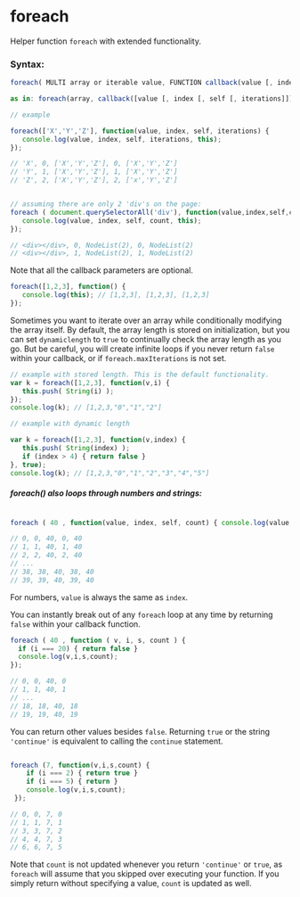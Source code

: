 # foreach
Helper function `foreach` with extended functionality.

### Syntax: 
```javascript
foreach( MULTI array or iterable value, FUNCTION callback(value [, index, [, self [, iterations]]]){} , BOOLEAN use_dynamic_length, MULTI modify_this_scope);

as in: foreach(array, callback([value [, index [, self [, iterations]]]]), [dynamiclength], [thisArg]);
```

```javascript
// example

foreach(['X','Y','Z'], function(value, index, self, iterations) { 
   console.log(value, index, self, iterations, this);
});

// 'X', 0, ['X','Y','Z'], 0, ['X','Y','Z']
// 'Y', 1, ['X','Y','Z'], 1, ['X','Y','Z']
// 'Z', 2, ['X','Y','Z'], 2, ['x','Y','Z']


// assuming there are only 2 'div's on the page:
foreach ( document.querySelectorAll('div'), function(value,index,self,count) {
   console.log(value, index, self, count, this);
});

// <div></div>, 0, NodeList(2), 0, NodeList(2)
// <div></div>, 1, NodeList(2), 1, NodeList(2)
```
Note that all the callback parameters are optional.
```javascript
foreach([1,2,3], function() {
   console.log(this); // [1,2,3], [1,2,3], [1,2,3]
});

```
Sometimes you want to iterate over an array while conditionally modifying the array itself. By default, the array length is stored on initialization, but you can set `dynamiclength` to `true` to continually check the array length as you go. But be careful, you will create infinite loops if you never return `false` within your callback, or if `foreach.maxIterations` is not set.

```javascript
// example with stored length. This is the default functionality.
var k = foreach([1,2,3], function(v,i) {
   this.push( String(i) );
});
console.log(k); // [1,2,3,"0","1","2"]

// example with dynamic length

var k = foreach([1,2,3], function(v,index) {
   this.push( String(index) );
   if (index > 4) { return false } 
}, true);
console.log(k); // [1,2,3,"0","1","2","3","4","5"]
```

##### foreach() also loops through numbers and strings:

```javascript

foreach ( 40 , function(value, index, self, count) { console.log(value,index,self,count,this); });

// 0, 0, 40, 0, 40
// 1, 1, 40, 1, 40
// 2, 2, 40, 2, 40
// ...
// 38, 38, 40, 38, 40
// 39, 39, 40, 39, 40

```
For numbers, `value` is always the same as `index`. 

You can instantly break out of any `foreach` loop at any time by returning `false` within your callback function.

```javascript
foreach ( 40 , function ( v, i, s, count ) {
  if (i === 20) { return false }
  console.log(v,i,s,count); 
});

// 0, 0, 40, 0
// 1, 1, 40, 1
// ...
// 18, 18, 40, 18
// 19, 19, 40, 19
```

 You can return other values besides `false`. Returning `true` or the string `'continue'` is equivalent to calling the `continue` statement.
 
 ```javascript
 
 foreach (7, function(v,i,s,count) { 
     if (i === 2) { return true } 
     if (i === 5) { return }
     console.log(v,i,s,count);
  });
 
 // 0, 0, 7, 0
 // 1, 1, 7, 1
 // 3, 3, 7, 2
 // 4, 4, 7, 3
 // 6, 6, 7, 5
 ```
Note that `count` is not updated whenever you return `'continue'` or `true`, as `foreach` will assume that you skipped over executing your function. If you simply return without specifying a value, `count` is updated as well.
